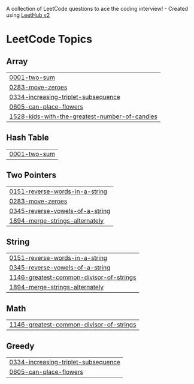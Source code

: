 A collection of LeetCode questions to ace the coding interview! - Created using [LeetHub v2](https://github.com/arunbhardwaj/LeetHub-2.0)
<!---LeetCode Topics Start-->
# LeetCode Topics
## Array
|  |
| ------- |
| [0001-two-sum](https://github.com/SnehaSharma02/dsa/tree/master/0001-two-sum) |
| [0283-move-zeroes](https://github.com/SnehaSharma02/dsa/tree/master/0283-move-zeroes) |
| [0334-increasing-triplet-subsequence](https://github.com/SnehaSharma02/dsa/tree/master/0334-increasing-triplet-subsequence) |
| [0605-can-place-flowers](https://github.com/SnehaSharma02/dsa/tree/master/0605-can-place-flowers) |
| [1528-kids-with-the-greatest-number-of-candies](https://github.com/SnehaSharma02/dsa/tree/master/1528-kids-with-the-greatest-number-of-candies) |
## Hash Table
|  |
| ------- |
| [0001-two-sum](https://github.com/SnehaSharma02/dsa/tree/master/0001-two-sum) |
## Two Pointers
|  |
| ------- |
| [0151-reverse-words-in-a-string](https://github.com/SnehaSharma02/dsa/tree/master/0151-reverse-words-in-a-string) |
| [0283-move-zeroes](https://github.com/SnehaSharma02/dsa/tree/master/0283-move-zeroes) |
| [0345-reverse-vowels-of-a-string](https://github.com/SnehaSharma02/dsa/tree/master/0345-reverse-vowels-of-a-string) |
| [1894-merge-strings-alternately](https://github.com/SnehaSharma02/dsa/tree/master/1894-merge-strings-alternately) |
## String
|  |
| ------- |
| [0151-reverse-words-in-a-string](https://github.com/SnehaSharma02/dsa/tree/master/0151-reverse-words-in-a-string) |
| [0345-reverse-vowels-of-a-string](https://github.com/SnehaSharma02/dsa/tree/master/0345-reverse-vowels-of-a-string) |
| [1146-greatest-common-divisor-of-strings](https://github.com/SnehaSharma02/dsa/tree/master/1146-greatest-common-divisor-of-strings) |
| [1894-merge-strings-alternately](https://github.com/SnehaSharma02/dsa/tree/master/1894-merge-strings-alternately) |
## Math
|  |
| ------- |
| [1146-greatest-common-divisor-of-strings](https://github.com/SnehaSharma02/dsa/tree/master/1146-greatest-common-divisor-of-strings) |
## Greedy
|  |
| ------- |
| [0334-increasing-triplet-subsequence](https://github.com/SnehaSharma02/dsa/tree/master/0334-increasing-triplet-subsequence) |
| [0605-can-place-flowers](https://github.com/SnehaSharma02/dsa/tree/master/0605-can-place-flowers) |
<!---LeetCode Topics End-->